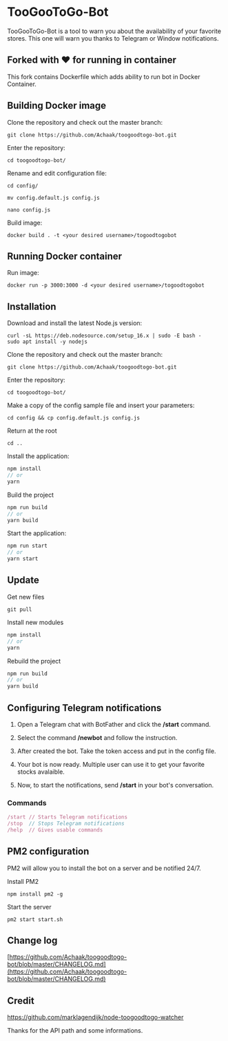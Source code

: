 # TooGooToGo-Bot
TooGooToGo-Bot is a tool to warn you about the availability of your favorite stores.
This one will warn you thanks to Telegram or Window notifications.

## Forked with ❤️ for running in container
This fork contains Dockerfile which adds ability to run bot in Docker Container. 

## Building Docker image
Clone the repository and check out the master branch: 
```
git clone https://github.com/Achaak/toogoodtogo-bot.git
```
Enter the repository:
```
cd toogoodtogo-bot/
```

Rename and edit configuration file:
```
cd config/

mv config.default.js config.js

nano config.js
```

Build image:
```
docker build . -t <your desired username>/togoodtogobot
```


## Running Docker container

Run image:
```
docker run -p 3000:3000 -d <your desired username>/togoodtogobot
```



## Installation
Download and install the latest Node.js version:
```
curl -sL https://deb.nodesource.com/setup_16.x | sudo -E bash -
sudo apt install -y nodejs
```
Clone the repository and check out the master branch: 
```
git clone https://github.com/Achaak/toogoodtogo-bot.git
```

Enter the repository:
```
cd toogoodtogo-bot/
```

Make a copy of the config sample file and insert your parameters: 
```
cd config && cp config.default.js config.js
```

Return at the root
```
cd ..
```

Install the application:
```js
npm install
// or
yarn
```

Build the project
```js
npm run build
// or
yarn build
```

Start the application:
```js
npm run start
// or
yarn start
```

## Update
Get new files
```
git pull
```
Install new modules
```js
npm install
// or
yarn
```
Rebuild the project
```js
npm run build
// or
yarn build
```


## Configuring Telegram notifications
1. Open a Telegram chat with BotFather and click the **/start** command.

2. Select the command **/newbot** and follow the instruction.

3. After created the bot. Take the token access and put in the config file.

4. Your bot is now ready. Multiple user can use it to get your favorite stocks avalaible.

5. Now, to start the notifications, send **/start** in your bot's conversation.

### Commands
```js
/start // Starts Telegram notifications
/stop  // Stops Telegram notifications
/help  // Gives usable commands
```

## PM2 configuration
PM2 will allow you to install the bot on a server and be notified 24/7.

Install PM2
```
npm install pm2 -g
```

Start the server
```
pm2 start start.sh
```

## Change log
[https://github.com/Achaak/toogoodtogo-bot/blob/master/CHANGELOG.md](https://github.com/Achaak/toogoodtogo-bot/blob/master/CHANGELOG.md)


## Credit
https://github.com/marklagendijk/node-toogoodtogo-watcher

Thanks for the API path and some informations.
